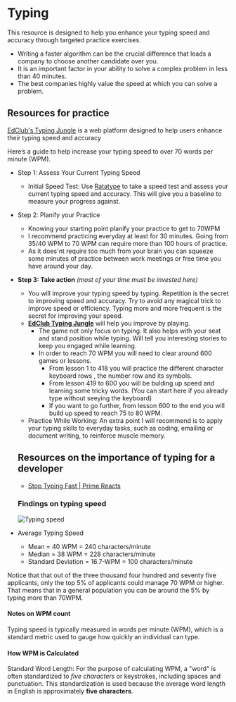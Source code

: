 # Typing

This resource is designed to help you enhance your typing speed and accuracy through targeted practice exercises.

- Writing a faster algorithm can be the crucial difference that leads a company to choose another candidate over you.
- It is an important factor in your ability to solve a complex problem in less than 40 minutes.
- The best companies highly value the speed at which you can solve a problem.

## Resources for practice

 [EdClub's Typing Jungle](https://www.edclub.com/sportal/program-3.game) is a web platform designed to help users enhance their typing speed and accuracy

 Here’s a guide to help increase your typing speed to over 70 words per minute (WPM).


- Step 1: Assess Your Current Typing Speed
  - Initial Speed Test: Use [Ratatype](https://www.ratatype.com/) to take a speed test and assess your current typing speed and accuracy. This will give you a baseline to measure your progress against.
- Step 2: Planify your Practice
  - Knowing your starting point planify your practice to get to 70WPM
  - I recommend practicing everyday at least for 30 minutes. Going from 35/40 WPM to 70 WPM can require more than 100 hours of practice.
  - As it does'nt require too much from your brain you can squeeze some minutes of practice between work meetings or free time you have around your day. 
- **Step 3: Take action** *(most of your time must be invested here)*
  - You will improve your typing speed by typing. Repetition is the secret to improving speed and accuracy. Try to avoid any magical trick to improve speed or efficiency. Typing more and more frequent is the secret for improving your speed.
  - **[EdClub Typing Jungle](https://www.edclub.com/sportal/program-3.game)** will help you improve by playing.
    - The game not only focus on typing. It also helps with your seat and stand position while typing. Will tell you interesting stories to keep you engaged while learning.
    - In order to reach 70 WPM you will need to clear around 600 games or lessons.
      - From lesson 1 to 418 you will practice the different character keyboard rows , the number row and its symbols.
      - From lesson 419 to 600 you will be bulding up speed and learning some tricky words. (You can start here if you already type without seeying the keyboard)
      - If you want to go further, from lesson 600 to the end you will build up speed to reach 75 to 80 WPM.
  - Practice While Working: An extra point I will recommend is to apply your typing skills to everyday tasks, such as coding, emailing or document writing, to reinforce muscle memory.

  ## Resources on the importance of typing for a developer
  - [Stop Typing Fast | Prime Reacts](https://www.youtube.com/watch?v=PR9DgjZO1Q4)


  ### Findings on typing speed

  ![Typing speed](https://github.com/conanbatt/interview-practice/assets/20034230/002c3c56-1f72-4d30-ae18-9abb42b5f74b)

- Average Typing Speed

  - Mean = 40 WPM = 240 characters/minute
  - Median = 38 WPM = 228 characters/minute
  - Standard Deviation = 16.7-WPM = 100 characters/minute

Notice that that out of the three thousand four hundred and seventy five applicants, only the top 5% of applicants could manage 70 WPM or higher.
That means that in a general population you can be around the 5% by typing more than 70WPM.

#### Notes on WPM count

Typing speed is typically measured in words per minute (WPM), which is a standard metric used to gauge how quickly an individual can type.

#### How WPM is Calculated
Standard Word Length: For the purpose of calculating WPM, a "word" is often standardized to *five characters* or keystrokes, including spaces and punctuation. This standardization is used because the average word length in English is approximately **five characters**.
